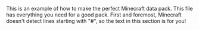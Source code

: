 This is an example of how to make the perfect Minecraft data pack.
This file has everything you need for a good pack.
First and foremost, Minecraft doesn't detect lines starting with "#", so the text in this section is for you!

